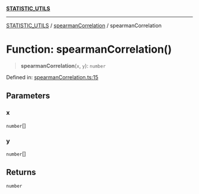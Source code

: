 [**STATISTIC_UTILS**](../../README.md)

***

[STATISTIC_UTILS](../../README.md) / [spearmanCorrelation](../README.md) / spearmanCorrelation

# Function: spearmanCorrelation()

> **spearmanCorrelation**(`x`, `y`): `number`

Defined in: [spearmanCorrelation.ts:15](https://github.com/dailker/everyutil/blob/0ec5ce08552e5059ec58e2975404aeb74a6202b1/src/statistic/spearmanCorrelation.ts#L15)

## Parameters

### x

`number`[]

### y

`number`[]

## Returns

`number`
